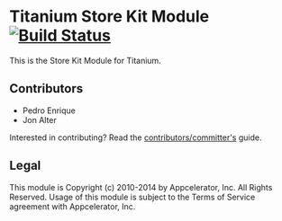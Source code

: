 Titanium Store Kit Module [![Build Status](https://travis-ci.org/muhammaddadu/ti.storekit.png)](https://travis-ci.org/muhammaddadu/ti.storekit)
=========
This is the Store Kit Module for Titanium.

## Contributors

* Pedro Enrique
* Jon Alter

Interested in contributing? Read the [contributors/committer's](https://wiki.appcelerator.org/display/community/Home) guide.

## Legal

This module is Copyright (c) 2010-2014 by Appcelerator, Inc. All Rights Reserved. Usage of this module is subject to 
the Terms of Service agreement with Appcelerator, Inc.  
